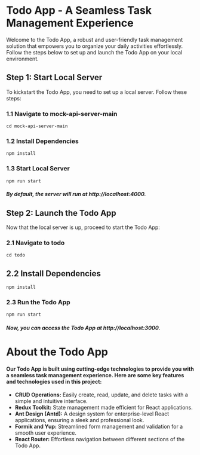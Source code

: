 # **Todo App - A Seamless Task Management Experience**

Welcome to the Todo App, a robust and user-friendly task management solution that empowers you to organize your daily
activities effortlessly. Follow the steps below to set up and launch the Todo App on your local environment.

## **Step 1: Start Local Server**

To kickstart the Todo App, you need to set up a local server. Follow these steps:

### **1.1 Navigate to mock-api-server-main**

`cd mock-api-server-main`

### **1.2 Install Dependencies**

`npm install`

### **1.3 Start Local Server**

`npm run start`

##### By default, the server will run at http://localhost:4000.

## **Step 2: Launch the Todo App**

Now that the local server is up, proceed to start the Todo App:

### **2.1 Navigate to todo**

`cd todo`

## **2.2 Install Dependencies**

`npm install`

### **2.3 Run the Todo App**

`npm run start`

##### Now, you can access the Todo App at http://localhost:3000.

# About the Todo App

#### Our Todo App is built using cutting-edge technologies to provide you with a seamless task management experience. Here are some key features and technologies used in this project:

* **CRUD Operations:** Easily create, read, update, and delete tasks with a simple and intuitive interface.
* **Redux Toolkit:** State management made efficient for React applications.
* **Ant Design (Antd):** A design system for enterprise-level React applications, ensuring a sleek and professional look.
* **Formik and Yup:** Streamlined form management and validation for a smooth user experience.
* **React Router:** Effortless navigation between different sections of the Todo App.
